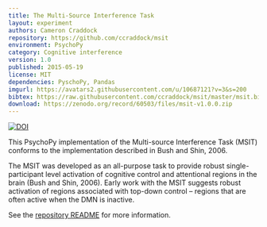 ```yaml
---
title: The Multi-Source Interference Task
layout: experiment
authors: Cameron Craddock
repository: https://github.com/ccraddock/msit
environment: PsychoPy
category: Cognitive interference
version: 1.0
published: 2015-05-19
license: MIT
dependencies: PyschoPy, Pandas
imgurl: https://avatars2.githubusercontent.com/u/10687121?v=3&s=200
bibtex: https://raw.githubusercontent.com/ccraddock/msit/master/msit.bib
download: https://zenodo.org/record/60503/files/msit-v1.0.0.zip
---
```

[![DOI](https://zenodo.org/badge/9342/ccraddock/msit.svg)](https://zenodo.org/badge/latestdoi/9342/ccraddock/msit)

This PsychoPy implementation of the Multi-source Interference Task (MSIT) conforms to the implementation described in Bush and Shin, 2006.

The MSIT was developed as an all-purpose task to provide robust single-participant level activation of cognitive control and attentional regions in the brain (Bush and Shin, 2006). Early work with the MSIT suggests robust activation of regions associated with top-down control – regions that are often active when the DMN is inactive.

See the [repository README](https://github.com/ccraddock/msit) for more information.
